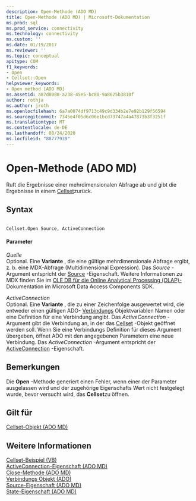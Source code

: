 ```yaml
---
description: Open-Methode (ADO MD)
title: Open-Methode (ADO MD) | Microsoft-Dokumentation
ms.prod: sql
ms.prod_service: connectivity
ms.technology: connectivity
ms.custom: ''
ms.date: 01/19/2017
ms.reviewer: ''
ms.topic: conceptual
apitype: COM
f1_keywords:
- Open
- Cellset::Open
helpviewer_keywords:
- Open method [ADO MD]
ms.assetid: a87d8080-a238-45e5-bc80-9a8625b3810f
author: rothja
ms.author: jroth
ms.openlocfilehash: 6a7a0074df9713c49c9d334b2e7e92b129f56594
ms.sourcegitcommit: 7345e4f05d6c06e1bcd73747a4a47873b3f3251f
ms.translationtype: MT
ms.contentlocale: de-DE
ms.lasthandoff: 08/24/2020
ms.locfileid: "88777939"
---
```

# <a name="open-method-ado-md"></a>Open-Methode (ADO MD)
Ruft die Ergebnisse einer mehrdimensionalen Abfrage ab und gibt die Ergebnisse in einem [Cellset](./cellset-object-ado-md.md)zurück.  
  
## <a name="syntax"></a>Syntax  
  
```  
  
Cellset.Open Source, ActiveConnection  
```  
  
#### <a name="parameters"></a>Parameter  
 *Quelle*  
 Optional. Eine **Variante** , die eine gültige mehrdimensionale Abfrage ergibt, z. b. eine MDX-Abfrage (Multidimensional Expression). Das *Source* -Argument entspricht der [Source](./source-property-ado-md.md) -Eigenschaft. Weitere Informationen zu MDX finden Sie im [OLE DB für die Online Analytical Processing (OLAP)-](/previous-versions/windows/desktop/ms717005(v=vs.85)) Dokumentation im Microsoft Data Access Components SDK.  
  
 *ActiveConnection*  
 Optional. Eine **Variante** , die zu einer Zeichenfolge ausgewertet wird, die entweder einen gültigen ADO- [Verbindungs](../ado-api/connection-object-ado.md) Objektvariablen Namen oder eine Definition für eine Verbindung angibt. Das *ActiveConnection* -Argument gibt die Verbindung an, in der das [Cellset](./cellset-object-ado-md.md) -Objekt geöffnet werden soll. Wenn Sie eine Verbindungs Definition für dieses Argument übergeben, öffnet ADO mit den angegebenen Parametern eine neue Verbindung. Das *ActiveConnection* -Argument entspricht der [ActiveConnection](./activeconnection-property-ado-md.md) -Eigenschaft.  
  
## <a name="remarks"></a>Bemerkungen  
 Die **Open** -Methode generiert einen Fehler, wenn einer der Parameter ausgelassen wird und der zugehörige Eigenschafts Wert nicht festgelegt wurde, bevor versucht wird, das **Cellset**zu öffnen.  
  
## <a name="applies-to"></a>Gilt für  
 [Cellset-Objekt (ADO MD)](./cellset-object-ado-md.md)  
  
## <a name="see-also"></a>Weitere Informationen  
 [Cellset-Beispiel (VB)](./cellset-example-vb.md)   
 [ActiveConnection-Eigenschaft (ADO MD)](./activeconnection-property-ado-md.md)   
 [Close-Methode (ADO MD)](./close-method-ado-md.md)   
 [Verbindungs Objekt (ADO)](../ado-api/connection-object-ado.md)   
 [Source-Eigenschaft (ADO MD)](./source-property-ado-md.md)   
 [State-Eigenschaft (ADO MD)](./state-property-ado-md.md)